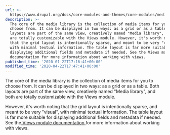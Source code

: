 ```yaml
---
url: >-
  https://www.drupal.org/docs/core-modules-and-themes/core-modules/media-library-module/customizing-the-media-library
description: >-
  The core of the media library is the collection of media items for you to
  choose from. It can be displayed in two ways: as a grid or as a table. Both
  layouts are part of the same view, creatively named "Media library", and both
  are totally customizable with the Views module. However, it's worth noting
  that the grid layout is intentionally sparse, and meant to be very "visual",
  with minimal textual information. The table layout is far more suitable for
  displaying additional fields and metadata if needed. See the Views module
  documentation for more information about working with views.
published_time: '2020-01-22T17:16:41+00:00'
modified_time: '2020-04-22T17:47:41+00:00'
---
```

The core of the media library is the collection of media items for you to choose from. It can be displayed in two ways: as a grid or as a table. Both layouts are part of the same view, creatively named "Media library", and both are totally customizable with the Views module.

However, it's worth noting that the grid layout is intentionally sparse, and meant to be very "visual", with minimal textual information. The table layout is far more suitable for displaying additional fields and metadata if needed. See the[ Views module documentation ](https://www.drupal.org/docs/8/core/modules/views)for more information about working with views.